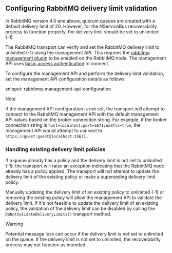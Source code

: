## Configuring RabbitMQ delivery limit validation

In RabbitMQ version 4.0 and above, quorum queues are created with a default delivery limit of 20.  However, for the NServiceBus recoverability process to function properly, the delivery limit should be set to unlimited (-1).

The RabbitMQ transport can verify and set the RabbitMQ delivery limit to unlimited (-1) using the management API.  This requires the [rabbitmq management plugin](https://www.rabbitmq.com/docs/management#getting-started) to be enabled on the RabbitMQ node.  The management API uses [basic access authentication](https://en.wikipedia.org/wiki/Basic_access_authentication) to connect.

To configure the management API and perform the delivery limit validation, set the management API configuration details as follows:

snippet: rabbitmq-management-api-configuration

> [!NOTE]
> If the management API configuration is not set, the transport will attempt to connect to the RabbitMQ management API with the default management API values based on the broker connection string.  For example, if the broker connection string is `host=localhost;port=5671;useTls=true`, the management API would attempt to connect to `https://guest:guest@localhost:15671` .

### Handling existing delivery limit policies

If a queue already has a policy and the delivery limit is not set to unlimited (-1), the transport will raise an exception indicating that the RabbitMQ node already has a policy applied.  The transport will not attempt to update the delivery limit of the existing policy or make a superseding delivery limit policy.

Manually updating the delivery limit of an existing policy to unlimited (-1) or removing the existing policy will allow the management API to validate the delivery limit.  If it's not feasible to update the delivery limit of an existing policy, the validation of the delivery limit can be disabled by calling the `DoNotValidateDeliveryLimits()` transport method.

> [!WARNING]
> Potential message loss can occur if the delivery limit is not set to unlimited on the queue.  If the delivery limit is not set to unlimited, the recoverability process may not function as intended.
